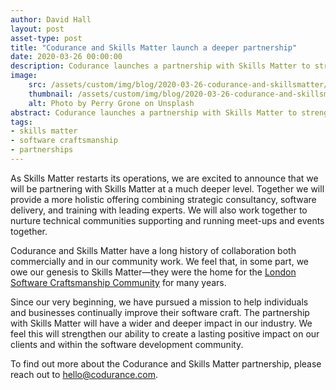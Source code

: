 ```yaml
---
author: David Hall
layout: post
asset-type: post
title: "Codurance and Skills Matter launch a deeper partnership"
date: 2020-03-26 00:00:00
description: Codurance launches a partnership with Skills Matter to strengthen skills transfer needs for our clients
image: 
    src: /assets/custom/img/blog/2020-03-26-codurance-and-skillsmatter/skillsmatter-partnership.jpg
    thumbnail: /assets/custom/img/blog/2020-03-26-codurance-and-skillsmatter/skillsmatter-partnership.jpg
    alt: Photo by Perry Grone on Unsplash
abstract: Codurance launches a partnership with Skills Matter to strengthen skills transfer needs for our clients
tags: 
- skills matter
- software craftsmanship
- partnerships
---
```


As Skills Matter restarts its operations, we are excited to announce that we will be partnering with Skills Matter at a much deeper level. Together we will provide a more holistic offering combining strategic consultancy, software delivery, and training with leading experts. We will also work together to nurture technical communities supporting and running meet-ups and events together.

Codurance and Skills Matter have a long history of collaboration both commercially and in our community work. We feel that, in some part, we owe our genesis to Skills Matter—they were the home for the <a href="https://www.meetup.com/london-software-craftsmanship/" target="_blank">London Software Craftsmanship Community</a> for many years.

Since our very beginning, we have pursued a mission to help individuals and businesses continually improve their software craft. The partnership with Skills Matter will have a wider and deeper impact in our industry. We feel this will strengthen our ability to create a lasting positive impact on our clients and within the software development community.

To find out more about the Codurance and Skills Matter partnership, please reach out to <a href="mailto:hello@codurance.com">hello@codurance.com</a>.